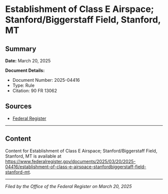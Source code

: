 # Establishment of Class E Airspace; Stanford/Biggerstaff Field, Stanford, MT

## Summary

**Date:** March 20, 2025

**Document Details:**
- Document Number: 2025-04416
- Type: Rule
- Citation: 90 FR 13062

## Sources
- [Federal Register](https://www.federalregister.gov/documents/2025/03/20/2025-04416/establishment-of-class-e-airspace-stanfordbiggerstaff-field-stanford-mt)

---

## Content

Content for Establishment of Class E Airspace; Stanford/Biggerstaff Field, Stanford, MT is available at https://www.federalregister.gov/documents/2025/03/20/2025-04416/establishment-of-class-e-airspace-stanfordbiggerstaff-field-stanford-mt.

---

*Filed by the Office of the Federal Register on March 20, 2025*
